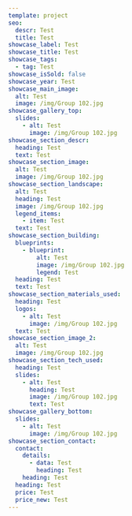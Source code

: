```yaml
---
template: project
seo:
  descr: Test
  title: Test
showcase_label: Test
showcase_title: Test
showcase_tags:
  - tag: Test
showcase_isSold: false
showcase_year: Test
showcase_main_image:
  alt: Test
  image: /img/Group 102.jpg
showcase_gallery_top:
  slides:
    - alt: Test
      image: /img/Group 102.jpg
showcase_section_descr:
  heading: Test
  text: Test
showcase_section_image:
  alt: Test
  image: /img/Group 102.jpg
showcase_section_landscape:
  alt: Test
  heading: Test
  image: /img/Group 102.jpg
  legend_items:
    - item: Test
  text: Test
showcase_section_building:
  blueprints:
    - blueprint:
        alt: Test
        image: /img/Group 102.jpg
        legend: Test
  heading: Test
  text: Test
showcase_section_materials_used:
  heading: Test
  logos:
    - alt: Test
      image: /img/Group 102.jpg
  text: Test
showcase_section_image_2:
  alt: Test
  image: /img/Group 102.jpg
showcase_section_tech_used:
  heading: Test
  slides:
    - alt: Test
      heading: Test
      image: /img/Group 102.jpg
      text: Test
showcase_gallery_bottom:
  slides:
    - alt: Test
      image: /img/Group 102.jpg
showcase_section_contact:
  contact:
    details:
      - data: Test
        heading: Test
    heading: Test
  heading: Test
  price: Test
  price_new: Test
---
```


